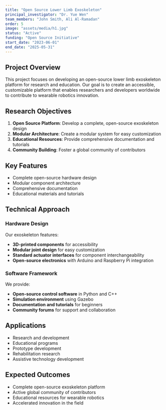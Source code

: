 ```yaml
---
title: "Open Source Lower Limb Exoskeleton"
principal_investigator: "Dr. Yue Wen"
team_members: "John Smith, Ali Al-Ramadan"
order: 5
image: "assets/media/h1.jpg"
status: "Active"
funding: "Open Source Initiative"
start_date: "2023-06-01"
end_date: "2025-05-31"
---
```


## Project Overview

This project focuses on developing an open-source lower limb exoskeleton platform for research and education. Our goal is to create an accessible, customizable platform that enables researchers and developers worldwide to contribute to wearable robotics innovation.

## Research Objectives

1. **Open Source Platform**: Develop a complete, open-source exoskeleton design
2. **Modular Architecture**: Create a modular system for easy customization
3. **Educational Resources**: Provide comprehensive documentation and tutorials
4. **Community Building**: Foster a global community of contributors

## Key Features

- Complete open-source hardware design
- Modular component architecture
- Comprehensive documentation
- Educational materials and tutorials

## Technical Approach

### Hardware Design

Our exoskeleton features:
- **3D-printed components** for accessibility
- **Modular joint design** for easy customization
- **Standard actuator interfaces** for component interchangeability
- **Open-source electronics** with Arduino and Raspberry Pi integration

### Software Framework

We provide:
- **Open-source control software** in Python and C++
- **Simulation environment** using Gazebo
- **Documentation and tutorials** for beginners
- **Community forums** for support and collaboration

## Applications

- Research and development
- Educational programs
- Prototype development
- Rehabilitation research
- Assistive technology development

## Expected Outcomes

- Complete open-source exoskeleton platform
- Active global community of contributors
- Educational resources for wearable robotics
- Accelerated innovation in the field 